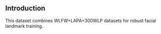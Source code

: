 ## Introduction

This dataset combines WLFW+LAPA+300WLP datasets for robust facial landmark training.



